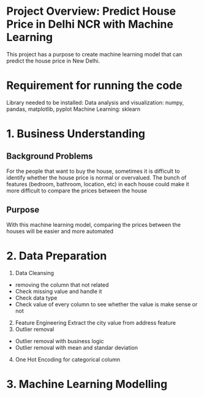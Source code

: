 # Project Overview: Predict House Price in Delhi NCR with Machine Learning
This project has a purpose to create machine learning model that can predict the house price in New Delhi.

# <b> Requirement for running the code </b>
Library needed to be installed:
Data analysis and visualization: numpy, pandas, matplotlib, pyplot
Machine Learning: sklearn

# <b> 1. Business Understanding </b>
## Background Problems
For the people that want to buy the house, sometimes it is difficult to identify whether the house price is normal or overvalued. The bunch of features (bedroom, bathroom, location, etc) in each house could make it more difficult to compare the prices between the house
## Purpose
With this machine learning model, comparing the prices between the houses will be easier and more automated 

# <b> 2. Data Preparation </b>
1. Data Cleansing
 - removing the column that not related
 - Check missing value and handle it
 - Check data type
 - Check value of every column to see whether the value is make sense or not
2. Feature Engineering
Extract the city value from address feature  
3. Outlier removal
- Outlier removal with business logic
- Outlier removal with mean and standar deviation
4. One Hot Encoding for categorical column

# <b> 3. Machine Learning Modelling </b>



